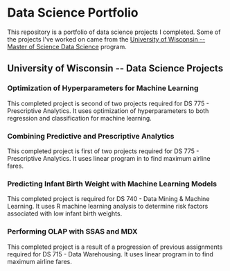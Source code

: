 # Data Science Portfolio

This repository is a portfolio of data science projects I completed.  Some of the projects I've worked on came from the [University of Wisconsin  -- Master of Science Data Science](https://datasciencedegree.wisconsin.edu/) program.


## University of Wisconsin -- Data Science Projects
### Optimization of Hyperparameters for Machine Learning
This completed project is second of two projects required for DS 775 - Prescriptive Analytics. It uses optimization of hyperparameters to both regression and classification for machine learning.

### Combining Predictive and Prescriptive Analytics
This completed project is first of two projects required for DS 775 - Prescriptive Analytics. It uses linear program in to find maximum airline fares.

### Predicting Infant Birth Weight with Machine Learning Models
This completed project is required for DS 740 - Data Mining & Machine Learning. It uses R machine learning analysis to determine risk factors associated with low infant birth weights.

### Performing OLAP with SSAS and MDX	
This completed project is a result of a progression of previous assignments required for DS 715 - Data Warehousing. It uses linear program in to find maximum airline fares.
